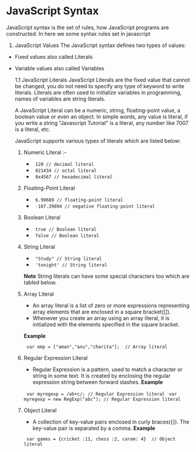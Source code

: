 # JavaScript Syntax
JavaScript syntax is the set of rules, how JavaScript programs are constructed.
In here we some syntax rules set in javascript

1. JavaScript Values
The JavaScript syntax defines two types of values:
* Fixed values also called Literals
* Variable values also called Variables

    1.1 JavaScript Literals
    JavaScript Literals are the fixed value that cannot be changed, you do not need to specify any type of keyword to write literals. Literals are often used to initialize variables in programming, names of variables are string literals.

    A JavaScript Literal can be a numeric, string, floating-point value, a boolean value or  even an object. In simple words, any value is literal, if you write a string "Javascript 
    Tutorial" is a literal, any number like 7007 is a literal, etc.

    JavaScript supports various types of literals which are listed below:

    1. Numeric Literal :- 
        * ``` 120 // decimal literal```
        * ``` 021434 // octal literal```
        * ``` 0x4567 // hexadecimal literal```
    2. Floating-Point Literal
        * ``` 6.99689 // floating-point literal```
        * ``` -167.39894 // negative floating-point literal```

    3. Boolean Literal
        * ``` true // Boolean literal```
        * ``` false // Boolean literal```

    4. String Literal
        * ``` "Study" // String literal```
        * ``` 'tonight' // String literal```

        **Note** String literals can have some special characters too which are tabled below.

    5. Array Literal
        * An array literal is a list of zero or more expressions representing array elements that are enclosed in a square bracket([]).
        * Whenever you create an array using an array literal, it is initialized with the elements specified in the square bracket.

        **Example**

        ``` var emp = ["aman","anu","charita"];  // Array literal```

    6. Regular Expression Literal
        * Regular Expression is a pattern, used to match a character or string in some text. It is created by enclosing the regular expression string between forward slashes.
        **Example**

        ``` var myregexp = /ab+c/; // Regular Expression literal```
        ``` var myregexp = new RegExp("abc"); // Regular Expression literal```

    7. Object Literal
        * A collection of key-value pairs enclosed in curly braces({}). The key-value pair is separated by a comma.
        **Example**

        ``` var games = {cricket :11, chess :2, carom: 4}  // Object literal```

